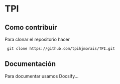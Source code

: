 # TPI

## Como contribuir

Para clonar el repositorio hacer

```
 git clone https://github.com/tpihjmorais/TPI.git
```

## Documentación

Para documentar usamos Docsify...